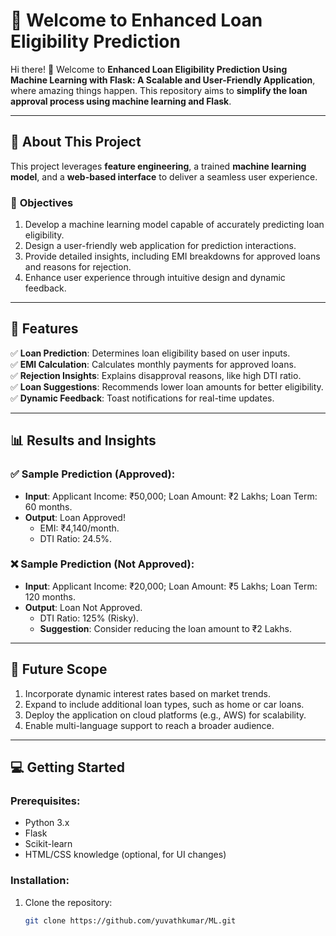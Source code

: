 # 🌟 Welcome to **Enhanced Loan Eligibility Prediction** 

Hi there! 👋 Welcome to **Enhanced Loan Eligibility Prediction Using Machine Learning with Flask: A Scalable and User-Friendly Application**, where amazing things happen. This repository aims to **simplify the loan approval process using machine learning and Flask**.

---

## 🚀 **About This Project**

This project leverages **feature engineering**, a trained **machine learning model**, and a **web-based interface** to deliver a seamless user experience.

### 🎯 **Objectives**
1. Develop a machine learning model capable of accurately predicting loan eligibility.
2. Design a user-friendly web application for prediction interactions.
3. Provide detailed insights, including EMI breakdowns for approved loans and reasons for rejection.
4. Enhance user experience through intuitive design and dynamic feedback.

---

## 🌟 **Features**

✅ **Loan Prediction**: Determines loan eligibility based on user inputs.  
✅ **EMI Calculation**: Calculates monthly payments for approved loans.  
✅ **Rejection Insights**: Explains disapproval reasons, like high DTI ratio.  
✅ **Loan Suggestions**: Recommends lower loan amounts for better eligibility.  
✅ **Dynamic Feedback**: Toast notifications for real-time updates.

---

## 📊 **Results and Insights**

### ✅ **Sample Prediction (Approved)**:
- **Input**: Applicant Income: ₹50,000; Loan Amount: ₹2 Lakhs; Loan Term: 60 months.  
- **Output**: Loan Approved!  
  - EMI: ₹4,140/month.  
  - DTI Ratio: 24.5%.  

### ❌ **Sample Prediction (Not Approved)**:
- **Input**: Applicant Income: ₹20,000; Loan Amount: ₹5 Lakhs; Loan Term: 120 months.  
- **Output**: Loan Not Approved.  
  - DTI Ratio: 125% (Risky).  
  - **Suggestion**: Consider reducing the loan amount to ₹2 Lakhs.

---

## 🔮 **Future Scope**

1. Incorporate dynamic interest rates based on market trends.  
2. Expand to include additional loan types, such as home or car loans.  
3. Deploy the application on cloud platforms (e.g., AWS) for scalability.  
4. Enable multi-language support to reach a broader audience.

---

## 💻 **Getting Started**

### Prerequisites:
- Python 3.x
- Flask
- Scikit-learn
- HTML/CSS knowledge (optional, for UI changes)

### Installation:
1. Clone the repository:
   ```bash
   git clone https://github.com/yuvathkumar/ML.git
